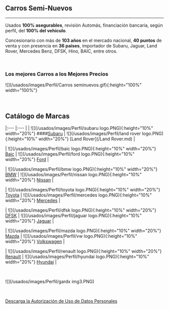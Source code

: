 ## Carros Semi-Nuevos

-----------
Usados **100% asegurables**, revisión Automás, financiación bancaria, según perfil, del **100% del vehículo**.

Concesionario con más de **103 años** en el mercado nacional, **40 puntos** de venta y con presencia en **36 países**, importador de Subaru, Jaguar, Land Rover, Mercedes Benz, DFSK, Hino, BAIC, entre otros.

<p>&nbsp;</p>

### Los mejores Carros a los Mejores Precios

![](/usados/images/Perfil/Carros seminuevos.gif){:height="100%" width="100%"}  


<p>&nbsp;</p>

## Catálogo de Marcas

|:---   |:---   |
| ![](/usados/images/Perfil/subaru logo.PNG){:height="10%" width="20%"}   ####[Subaru](/Subaru.md) | ![](/usados/images/Perfil/land rover logo.PNG){:height="10%" width="20%"} [Land Rover](/Land Rover.md) |

| ![](/usados/images/Perfil/baic logo.PNG){:height="10%" width="20%"}   [Baic](/Baic.md) | ![](/usados/images/Perfil/ford logo.PNG){:height="10%" width="20%"}   [Ford](/Ford.md) |

| ![](/usados/images/Perfil/bmw logo.PNG){:height="10%" width="20%"}   [BMW](/BMW.md) | ![](/usados/images/Perfil/nissan logo.PNG){:height="10%" width="20%"}   [Nissan](/Nissan.md) |

| ![](/usados/images/Perfil/toyota logo.PNG){:height="10%" width="20%"}   [Toyota](/Toyota.md) | ![](/usados/images/Perfil/mercedes logo.PNG){:height="10%" width="20%"}   [Mercedes](/Mercedes.md) |

| ![](/usados/images/Perfil/dfsk logo.PNG){:height="10%" width="20%"}   [DFSK](/DFSK.md) | ![](/usados/images/Perfil/jaguar logo.PNG){:height="10%" width="20%"}   [Jaguar](/Jaguar.md) |

| ![](/usados/images/Perfil/mazda logo.PNG){:height="10%" width="20%"}   [Mazda](/Mazda.md) | ![](/usados/images/Perfil/vw logo.PNG){:height="10%" width="20%"}   [Volkswagen](/Volkswagen.md) |

| ![](/usados/images/Perfil/renault logo.PNG){:height="10%" width="20%"}   [Renault](/Renault.md) | ![](/usados/images/Perfil/hyundai logo.PNG){:height="10%" width="20%"}   [Hyundai](/Hyundai.md) |


<p>&nbsp;</p>

![](/usados/images/Perfil/gardx img3.PNG)

<p>&nbsp;</p>

<a href="/usados/images/Perfil/Form.pdf" download="Solicitud Persona Natural Praco">Descarga la Autorización de Uso de Datos Personales </a>
